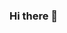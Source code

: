 ### Hi there 👋

<!--
**RealMuhammadZikri/RealMuhammadZikri** is a ✨ _special_ ✨ repository because its `README.md` (this file) appears on your GitHub profile.

Here are some ideas to get you started:

### im live at mersing, johor, malaysia
